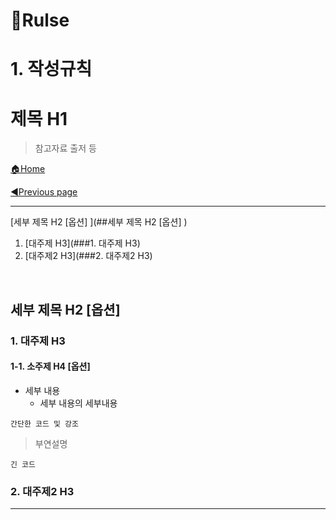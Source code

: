 # 📌Rulse

# 1. 작성규칙

# 제목 H1

> 참고자료 출저 등

[🏠Home](https://github.com/batboy118/Study_Note)

[◀Previous page ](./)

---

[세부 제목 H2 [옵션] ](##세부 제목 H2 [옵션] )

1. [대주제 H3](###1. 대주제 H3)
2. [대주제2 H3](###2. 대주제2 H3)

<br/>

## 세부 제목 H2 [옵션] 
### 1. 대주제 H3
#### 1-1. 소주제 H4 [옵션]
- 세부 내용
  - 세부 내용의 세부내용

`간단한 코드 및 강조`

> 부연설명
```
긴 코드
```
###  2. 대주제2 H3

---

